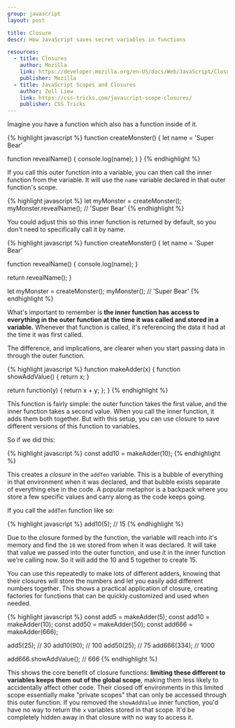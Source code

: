 ```yaml
---
group: javascript
layout: post

title: Closure
descr: How JavaScript saves secret variables in functions

resources:
  - title: Closures
    author: Mozilla
    link: https://developer.mozilla.org/en-US/docs/Web/JavaScript/Closures
    publisher: Mozilla
  - title: JavaScript Scopes and Closures
    author: Zell Liew
    link: https://css-tricks.com/javascript-scope-closures/
    publisher: CSS Tricks
---
```


Imagine you have a function which also has a function inside of it.

{% highlight javascript %}
function createMonster() {
  let name = 'Super Bear'

  function revealName() {
    console.log(name);
  }
}
{% endhighlight %}

If you call this outer function into a variable, you can then call the inner function from the variable. It will use the `name` variable declared in that outer function's scope.

{% highlight javascript %}
let myMonster = createMonster();
myMonster.revealName();
// 'Super Bear'
{% endhighlight %}

You could adjust this so this inner function is returned by default, so you don't need to specifically call it by name.

{% highlight javascript %}
function createMonster() {
  let name = 'Super Bear'

  function revealName() {
    console.log(name);
  }

  return revealName();
}

let myMonster = createMonster();
myMonster();
// 'Super Bear'
{% endhighlight %}

What's important to remember is **the inner function has access to everything in the outer function at the time it was called and stored in a variable.** Whenever that function is called, it's referencing the data it had at the time it was first called.

The difference, and implications, are clearer when you start passing data in through the outer function.

{% highlight javascript %}
function makeAdder(x) {
  function showAddValue() {
    return x;
  }

  return function(y) {
    return x + y;
  };
}
{% endhighlight %}

This function is fairly simple: the outer function takes the first value, and the inner function takes a second value. When you call the inner function, it adds them both together. But with this setup, you can use closure to save different versions of this function to variables.

So if we did this:

{% highlight javascript %}
const add10 = makeAdder(10);
{% endhighlight %}

This creates a _closure_ in the `addTen` variable. This is a bubble of everything in that environment when it was declared, and that bubble exists separate of everything else in the code. A popular metaphor is a backpack where you store a few specific values and carry along as the code keeps going.

If you call the `addTen` function like so:

{% highlight javascript %}
add10(5);
// 15
{% endhighlight %}

Due to the closure formed by the function, the variable will reach into it's memory and find the `10` we stored from when it was declared. It will take that value we passed into the outer function, and use it in the inner function we're calling now. So it will add the 10 and 5 together to create 15.

You can use this repeatedly to make lots of different adders, knowing that their closures will store the numbers and let you easily add different numbers together. This shows a practical application of closure, creating factories for functions that can be quickly customized and used when needed.

{% highlight javascript %}
const add5 = makeAdder(5);
const add10 = makeAdder(10);
const add50 = makeAdder(50);
const add666 = makeAdder(666);

add5(25);    // 30
add10(90);   // 100
add50(25);   // 75
add666(334); // 1000

add666.showAddValue(); // 666
{% endhighlight %}

This shows the core benefit of closure functions: **limiting these different to variables keeps them out of the global scope**, making them less likely to accidentally affect other code. Their closed off environments in this limited scope essentially make "private scopes" that can only be accessed through this outer function. If you removed the `showAddValue` inner function, you'd have no way to return the `x` variables stored in that scope. It'd be completely hidden away in that closure with no way to access it.
